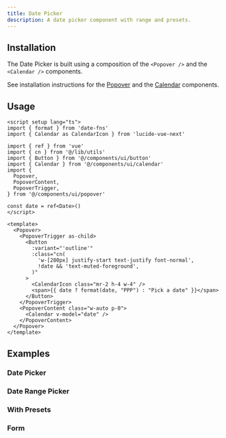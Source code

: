 ```yaml
---
title: Date Picker
description: A date picker component with range and presets.
---
```



<ComponentPreview name="DatePickerDemo"  /> 

## Installation

The Date Picker is built using a composition of the `<Popover />` and the `<Calendar />` components.

See installation instructions for the [Popover](/docs/components/popover#installation) and the [Calendar](/docs/components/calendar#installation) components.

## Usage

```vue
<script setup lang="ts">
import { format } from 'date-fns'
import { Calendar as CalendarIcon } from 'lucide-vue-next'

import { ref } from 'vue'
import { cn } from '@/lib/utils'
import { Button } from '@/components/ui/button'
import { Calendar } from '@/components/ui/calendar'
import {
  Popover,
  PopoverContent,
  PopoverTrigger,
} from '@/components/ui/popover'

const date = ref<Date>()
</script>

<template>
  <Popover>
    <PopoverTrigger as-child>
      <Button
        :variant="'outline'"
        :class="cn(
          'w-[280px] justify-start text-justify font-normal',
          !date && 'text-muted-foreground',
        )"
      >
        <CalendarIcon class="mr-2 h-4 w-4" />
        <span>{{ date ? format(date, "PPP") : "Pick a date" }}</span>
      </Button>
    </PopoverTrigger>
    <PopoverContent class="w-auto p-0">
      <Calendar v-model="date" />
    </PopoverContent>
  </Popover>
</template>
```


## Examples

### Date Picker

<ComponentPreview name="DatePickerDemo"  />

### Date Range Picker

<ComponentPreview name="DatePickerWithRange"  />

### With Presets

<ComponentPreview name="DatePickerWithPresets"  />

### Form

<ComponentPreview name="DatePickerForm"  />
